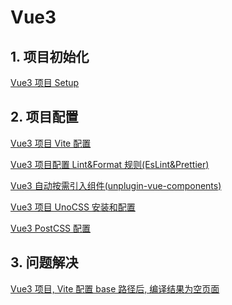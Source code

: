 # Vue3

## 1. 项目初始化

[Vue3 项目 Setup](./Vue3项目Setup.md)

## 2. 项目配置

[Vue3 项目 Vite 配置](./Vue3项目Vite配置.md)

[Vue3 项目配置 Lint&Format 规则(EsLint&Prettier)](./Vue3项目配置Lint%26Format规则(EsLint%26Prettier).md)

[Vue3 自动按需引入组件(unplugin-vue-components)](./Vue3自动按需引入组件(unplugin-vue-components).md)

[Vue3 项目 UnoCSS 安装和配置](./Vue3%20UnoCSS安装和配置.md)

[Vue3 PostCSS 配置](./Vue3%20PostCSS配置.md)

## 3. 问题解决

[Vue3 项目, Vite 配置 base 路径后, 编译结果为空页面](./Vue3%2CVite配置base路径后，编译结果为空页面.md)

